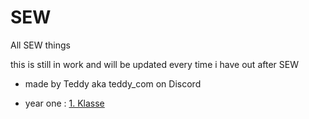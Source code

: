# SEW
All SEW things

this is still in work and will be updated every time i have out after SEW

- made by Teddy aka teddy_com on Discord

- year one : [1. Klasse](https://github.com/T30061/SEW/tree/1)

